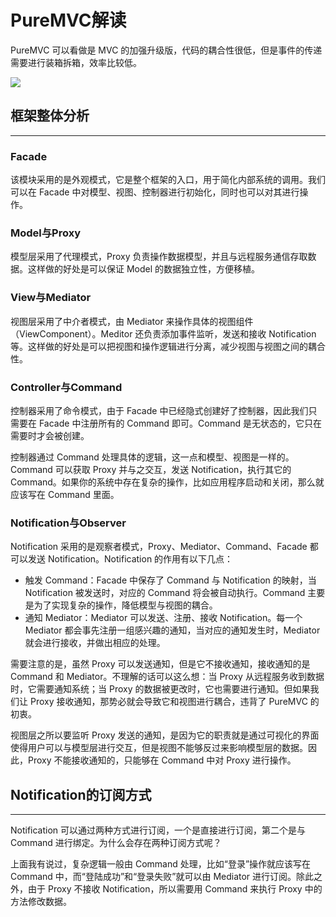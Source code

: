 # PureMVC解读

PureMVC 可以看做是 MVC 的加强升级版，代码的耦合性很低，但是事件的传递需要进行装箱拆箱，效率比较低。

![](http://cdn.fantasticmiao.cn/image/post/Unity/PureMVC%E8%A7%A3%E8%AF%BB/01.png)

## 框架整体分析

---

### Facade

该模块采用的是外观模式，它是整个框架的入口，用于简化内部系统的调用。我们可以在 Facade 中对模型、视图、控制器进行初始化，同时也可以对其进行操作。

### Model与Proxy

模型层采用了代理模式，Proxy 负责操作数据模型，并且与远程服务通信存取数据。这样做的好处是可以保证 Model 的数据独立性，方便移植。

### View与Mediator

视图层采用了中介者模式，由 Mediator 来操作具体的视图组件（ViewComponent）。Meditor 还负责添加事件监听，发送和接收 Notification 等。这样做的好处是可以把视图和操作逻辑进行分离，减少视图与视图之间的耦合性。

### Controller与Command

控制器采用了命令模式，由于 Facade 中已经隐式创建好了控制器，因此我们只需要在 Facade 中注册所有的 Command 即可。Command 是无状态的，它只在需要时才会被创建。

控制器通过 Command 处理具体的逻辑，这一点和模型、视图是一样的。Command 可以获取 Proxy 并与之交互，发送 Notification，执行其它的 Command。如果你的系统中存在复杂的操作，比如应用程序启动和关闭，那么就应该写在 Command 里面。

### Notification与Observer

Notification 采用的是观察者模式，Proxy、Mediator、Command、Facade 都可以发送 Notification。Notification 的作用有以下几点：

* 触发 Command：Facade 中保存了 Command 与 Notification 的映射，当 Notification 被发送时，对应的 Command 将会被自动执行。Command 主要是为了实现复杂的操作，降低模型与视图的耦合。
* 通知 Mediator：Mediator 可以发送、注册、接收 Notification。每一个 Mediator 都会事先注册一组感兴趣的通知，当对应的通知发生时，Mediator 就会进行接收，并做出相应的处理。

需要注意的是，虽然 Proxy 可以发送通知，但是它不接收通知，接收通知的是 Command 和 Mediator。不理解的话可以这么想：当 Proxy 从远程服务收到数据时，它需要通知系统；当 Proxy 的数据被更改时，它也需要进行通知。但如果我们让 Proxy 接收通知，那势必就会导致它和视图进行耦合，违背了 PureMVC 的初衷。

视图层之所以要监听 Proxy 发送的通知，是因为它的职责就是通过可视化的界面使得用户可以与模型层进行交互，但是视图不能够反过来影响模型层的数据。因此，Proxy 不能接收通知的，只能够在 Command 中对 Proxy 进行操作。

## Notification的订阅方式

---

Notification 可以通过两种方式进行订阅，一个是直接进行订阅，第二个是与 Command 进行绑定。为什么会存在两种订阅方式呢？

上面我有说过，复杂逻辑一般由 Command 处理，比如“登录”操作就应该写在 Command 中，而“登陆成功”和“登录失败”就可以由 Mediator 进行订阅。除此之外，由于 Proxy 不接收 Notification，所以需要用 Command 来执行 Proxy 中的方法修改数据。